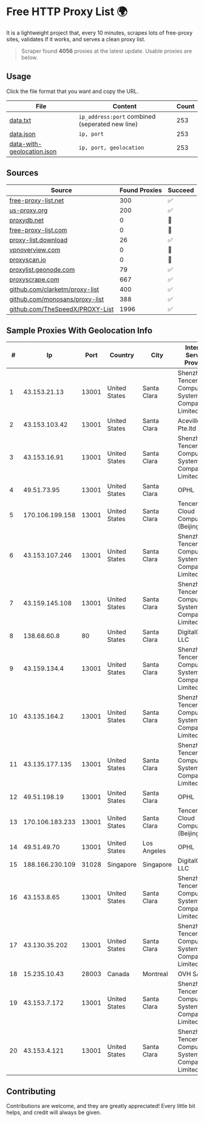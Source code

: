 
# Free HTTP Proxy List 🌍

It is a lightweight project that, every 10 minutes, scrapes lots of free-proxy sites, validates if it works, and serves a clean proxy list.


> Scraper found **4056** proxies at the latest update. Usable proxies are below.

## Usage

Click the file format that you want and copy the URL.


|File|Content|Count|
|----|-------|-----|
|[data.txt](https://raw.githubusercontent.com/themiralay/Proxy-List-World/master/data.txt)|`ip_address:port` combined (seperated new line)|253|
|[data.json](https://raw.githubusercontent.com/themiralay/Proxy-List-World/master/data.json)|`ip, port`|253|
|[data-with-geolocation.json](https://raw.githubusercontent.com/themiralay/Proxy-List-World/master/data-with-geolocation.json)|`ip, port, geolocation`|253|

## Sources

|Source|Found Proxies|Succeed|
|------|-------------|-------|
|[free-proxy-list.net](https://free-proxy-list.net)|300|✅|
|[us-proxy.org](https://www.us-proxy.org)|200|✅|
|[proxydb.net](http://proxydb.net)|0|🚫|
|[free-proxy-list.com](https://free-proxy-list.com/?page=&port=&type%5B%5D=http&type%5B%5D=https&up_time=0&search=Search)|0|🚫|
|[proxy-list.download](https://www.proxy-list.download/HTTP)|26|✅|
|[vpnoverview.com](https://vpnoverview.com/privacy/anonymous-browsing/free-proxy-servers)|0|🚫|
|[proxyscan.io](https://www.proxyscan.io)|0|🚫|
|[proxylist.geonode.com](https://proxylist.geonode.com/api/proxy-list?limit=300&page=1&sort_by=lastChecked&sort_type=desc&protocols=http,https)|79|✅|
|[proxyscrape.com](https://api.proxyscrape.com/v2/?request=displayproxies&protocol=http&timeout=10000&country=all&ssl=all&anonymity=all)|667|✅|
|[github.com/clarketm/proxy-list](https://raw.githubusercontent.com/clarketm/proxy-list/master/proxy-list-raw.txt)|400|✅|
|[github.com/monosans/proxy-list](https://raw.githubusercontent.com/monosans/proxy-list/main/proxies/http.txt)|388|✅|
|[github.com/TheSpeedX/PROXY-List](https://raw.githubusercontent.com/TheSpeedX/PROXY-List/master/http.txt)|1996|✅|


## Sample Proxies With Geolocation Info

|#|Ip|Port|Country|City|Internet Service Provider|
|-|--|----|-------|----|-------------------------|
|1|43.153.21.13|13001|United States|Santa Clara|Shenzhen Tencent Computer Systems Company Limited|
|2|43.153.103.42|13001|United States|Santa Clara|Aceville Pte.ltd|
|3|43.153.16.91|13001|United States|Santa Clara|Shenzhen Tencent Computer Systems Company Limited|
|4|49.51.73.95|13001|United States|Santa Clara|OPHL|
|5|170.106.199.158|13001|United States|Santa Clara|Tencent Cloud Computing (Beijing) Co|
|6|43.153.107.246|13001|United States|Santa Clara|Shenzhen Tencent Computer Systems Company Limited|
|7|43.159.145.108|13001|United States|Santa Clara|Shenzhen Tencent Computer Systems Company Limited|
|8|138.68.60.8|80|United States|Santa Clara|DigitalOcean, LLC|
|9|43.159.134.4|13001|United States|Santa Clara|Shenzhen Tencent Computer Systems Company Limited|
|10|43.135.164.2|13001|United States|Santa Clara|Shenzhen Tencent Computer Systems Company Limited|
|11|43.135.177.135|13001|United States|Santa Clara|Shenzhen Tencent Computer Systems Company Limited|
|12|49.51.198.19|13001|United States|Santa Clara|OPHL|
|13|170.106.183.233|13001|United States|Santa Clara|Tencent Cloud Computing (Beijing) Co|
|14|49.51.49.70|13001|United States|Los Angeles|OPHL|
|15|188.166.230.109|31028|Singapore|Singapore|DigitalOcean, LLC|
|16|43.153.8.65|13001|United States|Santa Clara|Shenzhen Tencent Computer Systems Company Limited|
|17|43.130.35.202|13001|United States|Santa Clara|Shenzhen Tencent Computer Systems Company Limited|
|18|15.235.10.43|28003|Canada|Montreal|OVH SAS|
|19|43.153.7.172|13001|United States|Santa Clara|Shenzhen Tencent Computer Systems Company Limited|
|20|43.153.4.121|13001|United States|Santa Clara|Shenzhen Tencent Computer Systems Company Limited|



## Contributing

Contributions are welcome, and they are greatly appreciated! Every
little bit helps, and credit will always be given.


